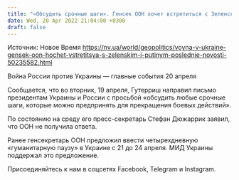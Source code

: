 ```yaml
---
title: "«Обсудить срочные шаги». Генсек ООН хочет встретиться с Зеленским и Путиным"
date: Wed, 20 Apr 2022 21:04:00 +0300
draft: false
---
```

Источник: Новое Время https://nv.ua/world/geopolitics/voyna-v-ukraine-gensek-oon-hochet-vstretitsya-s-zelenskim-i-putinym-poslednie-novosti-50235582.html


Война России против Украины — главные события 20 апреля

Сообщается, что во вторник, 19 апреля, Гутерриш направил письмо президентам Украины и России с просьбой «обсудить любые срочные шаги, которые можно предпринять для прекращения боевых действий».

По состоянию на среду его пресс-секретарь Стефан Дюжаррик заявил, что ООН не получила ответа.

Ранее генсекретарь ООН предложил ввести четырехдневную «гуманитарную паузу» в Украине с 21 до 24 апреля. МИД Украины поддержал это предложение.

Присоединяйтесь к нам в соцсетях Facebook, Telegram и Instagram.
